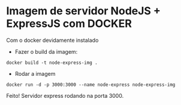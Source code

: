# Imagem de servidor NodeJS + ExpressJS com DOCKER
Com o docker devidamente instalado
- Fazer o build da imagem:
```
docker build -t node-express-img .
```

- Rodar a imagem
```
docker run -d -p 3000:3000 --name node-express node-express-img
```

Feito! Servidor express rodando na porta 3000.